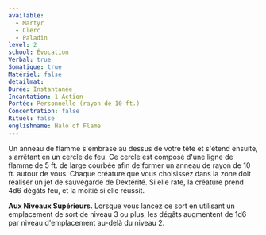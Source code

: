 ```yaml
---
available:
  - Martyr
  - Clerc
  - Paladin
level: 2
school: Évocation
Verbal: true
Somatique: true
Matériel: false
detailmat: 
Durée: Instantanée
Incantation: 1 Action
Portée: Personnelle (rayon de 10 ft.)
Concentration: false
Rituel: false
englishname: Halo of Flame
---
```

Un anneau de flamme s'embrase au dessus de votre tête et s'étend ensuite, s'arrêtant en un cercle de feu. Ce cercle est composé d'une ligne de flamme de 5 ft. de large courbée afin de former un anneau de rayon de 10 ft. autour de vous. Chaque créature que vous choisissez dans la zone doit réaliser un jet de sauvegarde de Dextérité. Si elle rate, la créature prend 4d6 dégâts feu, et la moitié si elle réussit.

__Aux Niveaux Supérieurs.__ Lorsque vous lancez ce sort en utilisant un emplacement de sort de niveau 3 ou plus, les dégâts augmentent de 1d6 par niveau d'emplacement au-delà du niveau 2.

